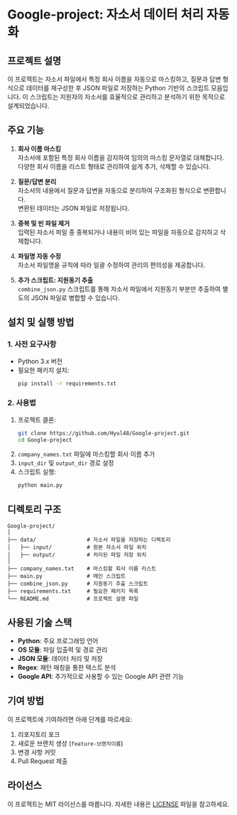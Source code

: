 
# Google-project: 자소서 데이터 처리 자동화

## 프로젝트 설명
이 프로젝트는 자소서 파일에서 특정 회사 이름을 자동으로 마스킹하고, 질문과 답변 형식으로 데이터를 재구성한 후 JSON 파일로 저장하는 Python 기반의 스크립트 모음입니다. 이 스크립트는 지원자의 자소서를 효율적으로 관리하고 분석하기 위한 목적으로 설계되었습니다.

## 주요 기능
1. **회사 이름 마스킹**  
   자소서에 포함된 특정 회사 이름을 감지하여 임의의 마스킹 문자열로 대체합니다.  
   다양한 회사 이름을 리스트 형태로 관리하여 쉽게 추가, 삭제할 수 있습니다.

2. **질문/답변 분리**  
   자소서의 내용에서 질문과 답변을 자동으로 분리하여 구조화된 형식으로 변환합니다.  
   변환된 데이터는 JSON 파일로 저장됩니다.

3. **중복 및 빈 파일 제거**  
   입력된 자소서 파일 중 중복되거나 내용이 비어 있는 파일을 자동으로 감지하고 삭제합니다.

4. **파일명 자동 수정**  
   자소서 파일명을 규칙에 따라 일괄 수정하여 관리의 편의성을 제공합니다.

5. **추가 스크립트: 지원동기 추출**  
   `combine_json.py` 스크립트를 통해 자소서 파일에서 지원동기 부분만 추출하여 별도의 JSON 파일로 병합할 수 있습니다.

## 설치 및 실행 방법

### 1. 사전 요구사항
- Python 3.x 버전
- 필요한 패키지 설치:
   ```bash
   pip install -r requirements.txt
   ```

### 2. 사용법
1. 프로젝트 클론:
   ```bash
   git clone https://github.com/Hyul48/Google-project.git
   cd Google-project
   ```
2. `company_names.txt` 파일에 마스킹할 회사 이름 추가
3. `input_dir` 및 `output_dir` 경로 설정
4. 스크립트 실행:
   ```bash
   python main.py
   ```

## 디렉토리 구조
```
Google-project/
│
├── data/                # 자소서 파일을 저장하는 디렉토리
│   ├── input/           # 원본 자소서 파일 위치
│   ├── output/          # 처리된 파일 저장 위치
│
├── company_names.txt    # 마스킹할 회사 이름 리스트
├── main.py              # 메인 스크립트
├── combine_json.py      # 지원동기 추출 스크립트
├── requirements.txt     # 필요한 패키지 목록
└── README.md            # 프로젝트 설명 파일
```

## 사용된 기술 스택
- **Python**: 주요 프로그래밍 언어
- **OS 모듈**: 파일 입출력 및 경로 관리
- **JSON 모듈**: 데이터 처리 및 저장
- **Regex**: 패턴 매칭을 통한 텍스트 분석
- **Google API**: 추가적으로 사용할 수 있는 Google API 관련 기능

## 기여 방법
이 프로젝트에 기여하려면 아래 단계를 따르세요:
1. 리포지토리 포크
2. 새로운 브랜치 생성 (`feature-브랜치이름`)
3. 변경 사항 커밋
4. Pull Request 제출

## 라이선스
이 프로젝트는 MIT 라이선스를 따릅니다. 자세한 내용은 [LICENSE](LICENSE) 파일을 참고하세요.
